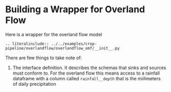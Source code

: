 # Building a Wrapper for Overland Flow

Here is a wrapper for the overland flow model

```{eval-rst}
.. literalinclude:: ../../examples/crop-pipeline/overlandflow/overlandflow_omf/__init__.py
```

There are few things to take note of:

1. The interface definition. It describes the schemas that sinks and sources must conform to. For the overland flow this means access to a rainfall dataframe with a column called `rainfall__depth` that is the miilimeters of daily precipitation
